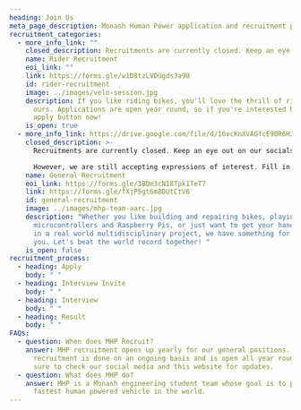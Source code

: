 ```yaml
---
heading: Join Us
meta_page_description: Monash Human Power application and recruitment page
recruitment_categories:
  - more_info_link: ""
    closed_description: Recruitments are currently closed. Keep an eye out on our socials!
    name: Rider Recruitment
    eoi_link: ""
    link: https://forms.gle/w1D8tzLVDUgdsJa98
    id: rider-recruitment
    image: ../images/velo-session.jpg
    description: If you like riding bikes, you'll love the thrill of riding one of
      ours. Applications are open year round, so if you're interested hit the
      apply button now!
    is_open: true
  - more_info_link: https://drive.google.com/file/d/16vcKnXVAGfcE90R6H2I1DYJocTa5gdcW/view?usp=sharing
    closed_description: >-
      Recruitments are currently closed. Keep an eye out on our socials!

      However, we are still accepting expressions of interest. Fill in this form!
    name: General Recruitment
    eoi_link: https://forms.gle/3BDm3cN18Tpk1TeT7
    link: https://forms.gle/fXjP5gt6m8DUtCtV6
    id: general-recruitment
    image: ../images/mhp-team-aarc.jpg
    description: "Whether you like building and repairing bikes, playing around with
      microcontrollers and Raspberry Pis, or just want to get your hands dirty
      in a real world multidisciplinary project, we have something for all of
      you. Let's beat the world record together! "
    is_open: false
recruitment_process:
  - heading: Apply
    body: " "
  - heading: Interview Invite
    body: " "
  - heading: Interview
    body: " "
  - heading: Result
    body: " "
FAQs:
  - question: When does MHP Recruit?
    answer: MHP recruitment opens up yearly for our general positions. Rider
      recruitment is done on an ongoing basis and is open all year round. Be
      sure to check our social media and this website for updates.
  - question: What does MHP do?
    answer: MHP is a Monash engineering student team whose goal is to produce the
      fastest human powered vehicle in the world.
---
```

